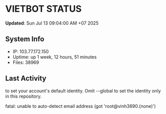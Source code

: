 # VIETBOT STATUS
**Updated**: Sun Jul 13 09:04:00 AM +07 2025

## System Info
- IP: 103.77.172.150
- Uptime: up 1 week, 12 hours, 51 minutes
- Files: 38969

## Last Activity

to set your account's default identity.
Omit --global to set the identity only in this repository.

fatal: unable to auto-detect email address (got 'root@vinh3690.(none)')
